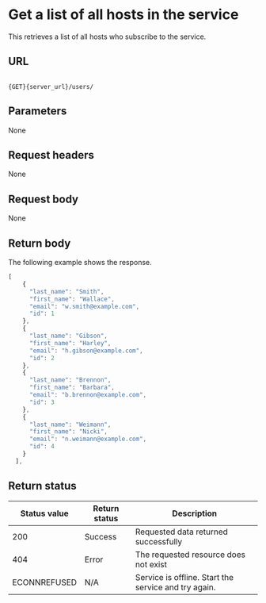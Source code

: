 # Get a list of all hosts in the service

This retrieves a list of all hosts who subscribe to the service.

## URL

```shell

{GET}{server_url}/users/
```

## Parameters

None

## Request headers

None

## Request body

None

## Return body

The following example shows the response.

```js
[
    {
      "last_name": "Smith",
      "first_name": "Wallace",
      "email": "w.smith@example.com",
      "id": 1
    },
    {
      "last_name": "Gibson",
      "first_name": "Harley",
      "email": "h.gibson@example.com",
      "id": 2
    },
    {
      "last_name": "Brennon",
      "first_name": "Barbara",
      "email": "b.brennon@example.com",
      "id": 3
    },
    {
      "last_name": "Weimann",
      "first_name": "Nicki",
      "email": "n.weimann@example.com",
      "id": 4
    }
  ],
```

## Return status

| Status value | Return status | Description |
| ------------- | ----------- | ----------- |
| 200 | Success | Requested data returned successfully |
| 404 | Error | The requested resource does not exist |
| ECONNREFUSED | N/A | Service is offline. Start the service and try again. |
